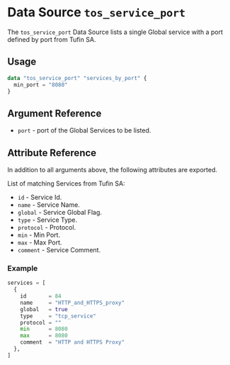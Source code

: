 # Data Source `tos_service_port`

The `tos_service_port` Data Source lists a single Global service with a port defined by port from Tufin SA.

## Usage

```terraform
data "tos_service_port" "services_by_port" {
  min_port = "8080"
}
```

## Argument Reference

* `port` - port of the Global Services to be listed.

## Attribute Reference

In addition to all arguments above, the following attributes are exported.

List of matching Services from Tufin SA:

* `id` - Service Id.
* `name` - Service Name.
* `global` - Service Global Flag.
* `type` - Service Type.
* `protocol` - Protocol.
* `min` - Min Port.
* `max` - Max Port.
* `comment` - Service Comment.

### Example

```terraform
services = [
  {
    id       = 84
    name     = "HTTP_and_HTTPS_proxy"
    global   = true
    type     = "tcp_service"
    protocol = ""
    min      = 8080
    max      = 8080
    comment  = "HTTP and HTTPS Proxy"
  },
]
```

